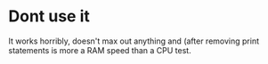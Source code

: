 # Dont use it
It works horribly, doesn't max out anything and (after removing print statements is more a RAM speed than a CPU test.
